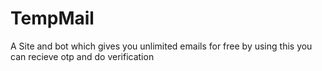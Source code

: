 # TempMail
A Site and bot which gives you unlimited emails for free by using this you can recieve otp and do verification
